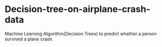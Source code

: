 # Decision-tree-on-airplane-crash-data
Machine Learning Algorithm(Decision Trees) to predict whether a person survived a plane crash.
